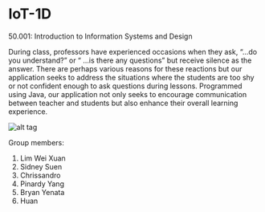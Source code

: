 # IoT-1D
50.001: Introduction to Information Systems and Design

During class, professors have experienced occasions when they ask, “...do you understand?” or “ ...is there any questions” but receive silence as the answer. There are perhaps various reasons for these reactions but our application seeks to address the situations where the students are too shy or not confident enough to ask questions during lessons. Programmed using Java, our application not only seeks to encourage communication between teacher and students but also enhance their overall learning experience.

![alt tag](https://github.com/pinardy/IoT-1D/blob/master/Classy/app/src/main/res/drawable/logo.png)

Group members:
1) Lim Wei Xuan
2) Sidney Suen
3) Chrissandro
4) Pinardy Yang
5) Bryan Yenata
6) Huan


